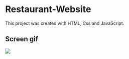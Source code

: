 <h1>Restaurant-Website</h1>

This  project was created with HTML, Css and JavaScript.

<h2>Screen gif</h2>

![](rec-screen-_8_.gif)
